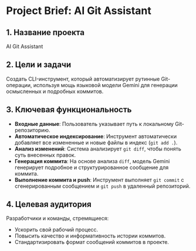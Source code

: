 # Project Brief: AI Git Assistant

## 1. Название проекта

AI Git Assistant

## 2. Цели и задачи

Создать CLI-инструмент, который автоматизирует рутинные Git-операции, используя мощь языковой модели Gemini для генерации осмысленных и подробных коммитов.

## 3. Ключевая функциональность

- **Входные данные**: Пользователь указывает путь к локальному Git-репозиторию.
- **Автоматическое индексирование**: Инструмент автоматически добавляет все измененные и новые файлы в индекс (`git add .`).
- **Анализ изменений**: Система анализирует `git diff`, чтобы понять суть внесенных правок.
- **Генерация коммита**: На основе анализа `diff`, модель Gemini генерирует подробное и структурированное сообщение для коммита.
- **Выполнение коммита и push**: Инструмент выполняет `git commit` с сгенерированным сообщением и `git push` в удаленный репозиторий.

## 4. Целевая аудитория

Разработчики и команды, стремящиеся:
- Ускорить свой рабочий процесс.
- Повысить качество и информативность истории коммитов.
- Стандартизировать формат сообщений коммитов в проекте.
